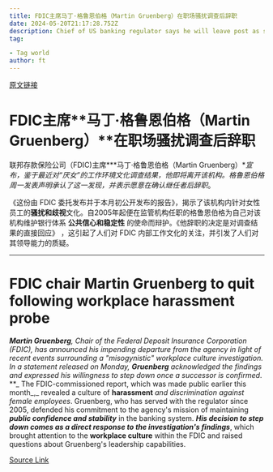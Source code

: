 ```yaml
---
title: FDIC主席马丁·格鲁恩伯格（Martin Gruenberg）在职场骚扰调查后辞职
date: 2024-05-20T21:17:28.752Z
description: Chief of US banking regulator says he will leave post as soon as successor is confirmed
tag: 

- Tag world
author: ft
---
```


[原文链接](https://ft.com/content/cb19be7e-c18a-4d9d-97ad-93f3c4ade387)

# FDIC主席**马丁·格鲁恩伯格（Martin Gruenberg）**在职场骚扰调查后辞职

联邦存款保险公司（FDIC)主席***马丁·格鲁恩伯格（Martin Gruenberg）**宣布，鉴于最近对“厌女”的工作环境文化调查结果，他即将离开该机构。格鲁恩伯格周一发表声明承认了这一发现，并表示愿意在确认继任者后辞职*。

《这份由 FDIC 委托发布并于本月初公开发布的报告》，揭示了该机构内针对女性员工的**骚扰和歧视**文化。自2005年起便在监管机构任职的格鲁恩伯格为自己对该机构维护银行体系 **公共信心和稳定性** 的使命而辩护。《他辞职的决定是对调查结果的直接回应》 ，这引起了人们对 FDIC 内部工作文化的关注，并引发了人们对其领导能力的质疑。

---

# **FDIC** chair Martin Gruenberg to quit following workplace harassment probe 

***Martin Gruenberg**, Chair of the Federal Deposit Insurance Corporation (FDIC), has announced his impending departure from the agency in light of recent events surrounding a "misogynistic" workplace culture investigation. In a statement released on Monday, ***Gruenberg*** acknowledged the findings and expressed his willingness to step down once a successor is confirmed*. 
**_
The FDIC-commissioned report, which was made public earlier this month_,_ revealed a culture of **harassment** _and discrimination against female employees_. Gruenberg, who has served with the regulator since 2005, defended his commitment to the agency's mission of maintaining ***public confidence and stability*** in the banking system. **_His decision to step down comes as a direct response to the investigation's findings_**, which brought attention to the **workplace culture** within the FDIC and raised questions about Gruenberg's leadership capabilities.

[Source Link](https://ft.com/content/cb19be7e-c18a-4d9d-97ad-93f3c4ade387)

